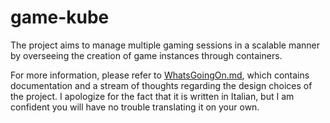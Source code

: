 # game-kube
The project aims to manage multiple gaming sessions in a scalable manner by overseeing the creation of game instances through containers.

For more information, please refer to [WhatsGoingOn.md](./WhatsGoingOn.md), which contains documentation and a stream of thoughts regarding the design choices of the project. I apologize for the fact that it is written in Italian, but I am confident you will have no trouble translating it on your own.
